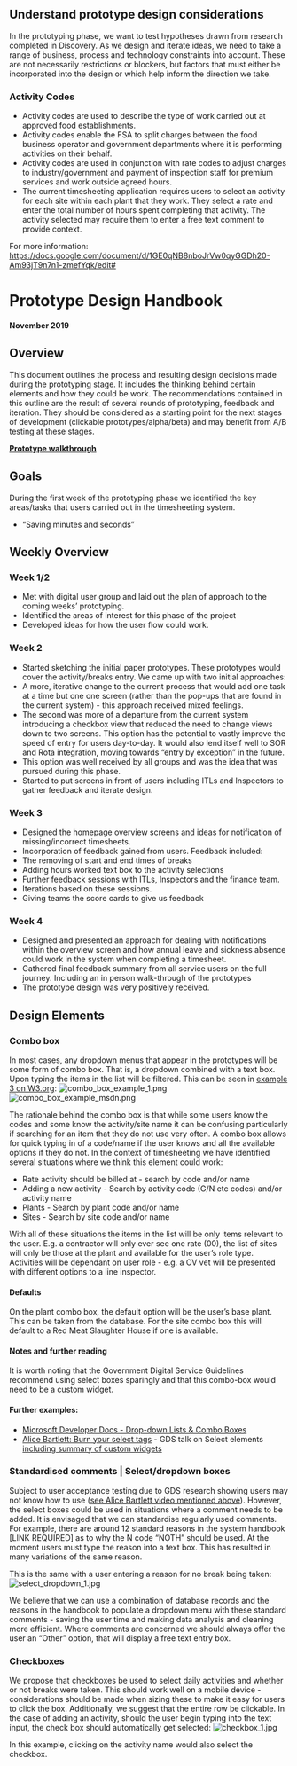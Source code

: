 ## Understand prototype design considerations

In the prototyping phase, we want to test hypotheses drawn from research completed in Discovery. As we design and iterate ideas, we need to take a range of business, process and technology constraints into account. These are not necessarily restrictions or blockers, but factors that must either be incorporated into the design or which help inform the direction we take.

### Activity Codes
- Activity codes are used to describe the type of work carried out at approved food establishments.
- Activity codes enable the FSA to split charges between the food business operator and government departments where it is performing activities on their behalf.
- Activity codes are used in conjunction with rate codes to adjust charges to industry/government and payment of inspection staff for premium services and work outside agreed hours.
- The current timesheeting application requires users to select an activity for each site within each plant that they work. They select a rate and enter the total number of hours spent completing that activity. The activity selected may require them to enter a free text comment to provide context.


For more information: https://docs.google.com/document/d/1GE0qNB8nboJrVw0qyGGDh20-Am93jT9n7n1-zmefYqk/edit#

# Prototype Design Handbook
**November 2019**
## Overview
This document outlines the process and resulting design decisions made during the prototyping stage. It includes the thinking behind certain elements and how they could be work. The recommendations contained in this outline are the result of several rounds of prototyping, feedback and iteration. They should be considered as a starting point for the next stages of development (clickable prototypes/alpha/beta) and may benefit from A/B testing at these stages.

[**Prototype walkthrough**](https://docs.google.com/presentation/d/1SabTDWI78DRQlKWlb6EMn03YZ1tgdwCw76NTexphaHE/edit#slide=id.g707b2e0d14_3_29)
## Goals
During the first week of the prototyping phase we identified the key areas/tasks that users carried out in the timesheeting system.
- “Saving minutes and seconds”

## Weekly Overview
### Week 1/2
- Met with digital user group and laid out the plan of approach to the coming weeks’ prototyping.
- Identified the areas of interest for this phase of the project
- Developed ideas for how the user flow could work.
### Week 2
- Started sketching the initial paper prototypes. These prototypes would cover the activity/breaks entry.
We came up with two initial approaches:
- A more, iterative change to the current process that would add one task at a time but one one screen (rather than the pop-ups that are found in the current system) - this approach received mixed feelings.
- The second was more of a departure from the current system introducing a checkbox view that reduced the need to change views down to two screens. This option has the potential to vastly improve the speed of entry for users day-to-day. It would also lend itself well to SOR and Rota integration, moving towards “entry by exception” in the future.
- This option was well received by all groups and was the idea that was pursued during this phase.
- Started to put screens in front of users including ITLs and Inspectors to gather feedback and iterate design.
### Week 3
- Designed the homepage overview screens and ideas for notification of missing/incorrect timesheets.
- Incorporation of feedback gained from users. Feedback included:
- The removing of start and end times of breaks
- Adding hours worked text box to the activity selections
- Further feedback sessions with ITLs, Inspectors and the finance team.
- Iterations based on these sessions.
- Giving teams the score cards to give us feedback
### Week 4
- Designed and presented an approach for dealing with notifications within the overview screen and how annual leave and sickness absence could work in the system when completing a timesheet.
- Gathered final feedback summary from all service users on the full journey. Including an in person walk-through of the prototypes
- The prototype design was very positively received.

## Design Elements
### Combo box
In most cases, any dropdown menus that appear in the prototypes will be some form of combo box. That is, a dropdown combined with a text box. Upon typing the items in the list will be filtered. This can be seen in [example 3 on W3.org](https://www.w3.org/TR/wai-aria-practices/examples/combobox/aria1.1pattern/listbox-combo.html#ex3_label):
![combo_box_example_1.png](/design/combo_box_example_1.png)
![combo_box_example_msdn.png](/design/combo_box_example_msdn.png)

The rationale behind the combo box is that while some users know the codes and some know the activity/site name it can be confusing particularly if searching for an item that they do not use very often. A combo box allows for quick typing in of a code/name if the user knows and all the available options if they do not.
In the context of timesheeting we have identified several situations where we think this element could work:
- Rate activity should be billed at - search by code and/or name
- Adding a new activity - Search by activity code (G/N etc codes) and/or activity name
- Plants - Search by plant code and/or name
- Sites - Search by site code and/or name

With all of these situations the items in the list will be only items relevant to the user. E.g. a contractor will only ever see one rate (00), the list of sites will only be those at the plant and available for the user’s role type. Activities will be dependant on user role - e.g. a OV vet will be presented with different options to a line inspector.
#### Defaults
On the plant combo box, the default option will be the user’s base plant. This can be taken from the database.
For the site combo box this will default to a Red Meat Slaughter House if one is available.
#### Notes and further reading
It is worth noting that the Government Digital Service Guidelines recommend using select boxes sparingly and that this combo-box would need to be a custom widget.
#### Further examples:
- [Microsoft Developer Docs - Drop-down Lists & Combo Boxes](https://docs.microsoft.com/en-us/windows/win32/uxguide/ctrl-drop)
- [Alice Bartlett: Burn your select tags](https://www.youtube.com/watch?v=CUkMCQR4TpY) - GDS talk on Select elements [including summary of custom widgets](https://youtu.be/CUkMCQR4TpY?t=1283)
### Standardised comments | Select/dropdown boxes
Subject to user acceptance testing due to GDS research showing users may not know how to use ([see Alice Bartlett video mentioned above](https://www.youtube.com/watch?v=CUkMCQR4TpY)). However, the select boxes could be used in situations where a comment needs to be added. It is envisaged that we can standardise regularly used comments. For example, there are around 12 standard reasons in the system handbook [LINK REQUIRED] as to why the N code “NOTH” should be used. At the moment users must type the reason into a text box. This has resulted in many variations of the same reason. 

This is the same with a user entering a reason for no break being taken:
![select_dropdown_1.jpg](/design/select_dropdown_1.jpg)

We believe that we can use a combination of database records and the reasons in the handbook to populate a dropdown menu with these standard comments - saving the user time and making data analysis and cleaning more efficient. Where comments are concerned we should always offer the user an “Other” option, that will display a free text entry box.
### Checkboxes
We propose that checkboxes be used to select daily activities and whether or not breaks were taken. This should work well on a mobile device - considerations should be made when sizing these to make it easy for users to click the box. Additionally, we suggest that the entire row be clickable. In the case of adding an activity, should the user begin typing into the text input, the check box should automatically get selected:
![checkbox_1.jpg](/design/checkbox_1.jpg)

In this example, clicking on the activity name would also select the checkbox.
